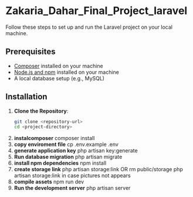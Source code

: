 # Zakaria_Dahar_Final_Project_laravel
Follow these steps to set up and run the Laravel project on your local machine.

## Prerequisites

- [Composer](https://getcomposer.org/) installed on your machine
- [Node.js and npm](https://nodejs.org/) installed on your machine
- A local database setup (e.g., MySQL)

## Installation

1. **Clone the Repository**:
   ```bash
   git clone <repository-url>
   cd <project-directory>
2. **instalcomposer**
composer install
3. **copy enviroment file**
cp .env.example .env
4. **generate application key**
php artisan key:generate
5. **Run database migration**
php artisan migrate
6. **install npm dependencies**
npm install
7. **create storage link**
php artisan storage:link 
OR 
rm public/storage
php artisan storage:link
in case pictures not appears
9. **compile assets**
npm run dev
10. **Run the development server**
php artisan server
